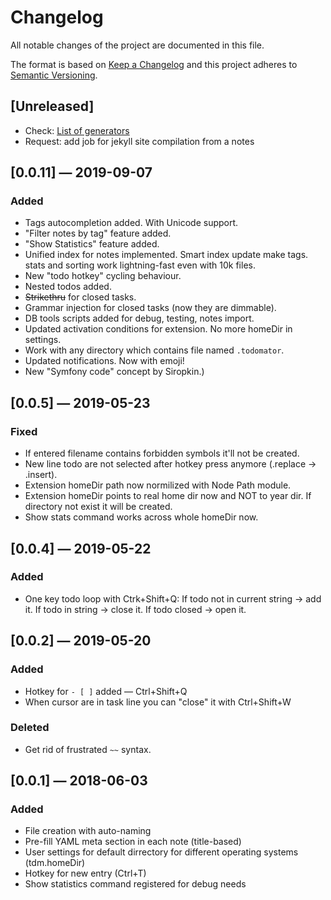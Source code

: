 # Changelog
All notable changes of the project are documented in this file.

The format is based on [Keep a Changelog](http://keepachangelog.com/en/1.0.0/)
and this project adheres to [Semantic Versioning](http://semver.org/spec/v2.0.0.html).

## [Unreleased]
- Check: [List of generators](https://github.com/myles/awesome-static-generators)
- Request: add job for jekyll site compilation from a notes

## [0.0.11] — 2019-09-07
### Added
- Tags autocompletion added. With Unicode support.
- "Filter notes by tag" feature added.
- "Show Statistics" feature added.
- Unified index for notes implemented. Smart index update make tags. stats and sorting work lightning-fast even with 10k files.
- New "todo hotkey" cycling behaviour.
- Nested todos added.
- ~~Strikethru~~ for closed tasks.
- Grammar injection for closed tasks (now they are dimmable).
- DB tools scripts added for debug, testing, notes import.
- Updated activation conditions for extension. No more homeDir in settings.
- Work with any directory which contains file named ```.todomator```.
- Updated notifications. Now with emoji!
- New "Symfony code" concept by Siropkin.)

## [0.0.5] — 2019-05-23
### Fixed
- If entered filename contains forbidden symbols it'll not be created.
- New line todo are not selected after hotkey press anymore (.replace → .insert).
- Extension homeDir path now normilized with Node Path module.
- Extension homeDir points to real home dir now and NOT to year dir. If directory not exist it will be created.
- Show stats command works across whole homeDir now.

## [0.0.4] — 2019-05-22
### Added
- One key todo loop with Ctrk+Shift+Q: If todo not in current string → add it. If todo in string → close it. If todo closed → open it.

## [0.0.2] — 2019-05-20
### Added
- Hotkey for `- [ ]` added — Ctrl+Shift+Q
- When cursor are in task line you can "close" it with Ctrl+Shift+W
### Deleted
- Get rid of frustrated `~~` syntax. 

## [0.0.1] — 2018-06-03
### Added
- File creation with auto-naming
- Pre-fill YAML meta section in each note (title-based)
- User settings for default dirrectory for different operating systems (tdm.homeDir)
- Hotkey for new entry (Ctrl+T)
- Show statistics command registered for debug needs